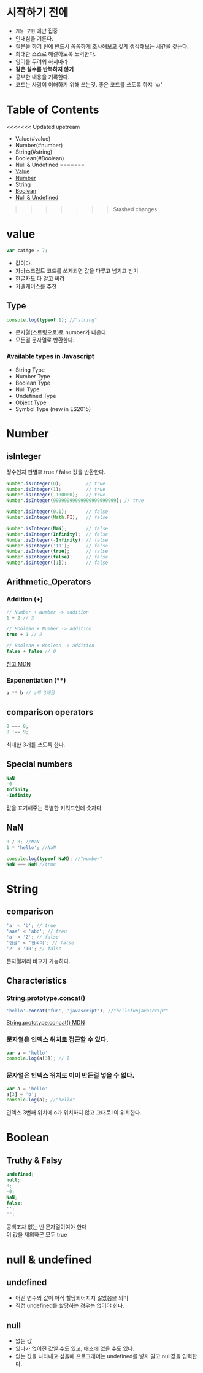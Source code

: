 # 시작하기 전에

* `기능 구현` 에만 집중
* 인내심을 기른다.
* 질문을 하기 전에 반드시 꼼꼼하게 조사해보고 깊게 생각해보는 시간을 갖는다.
* 최대한 스스로 해결하도록 노력한다.
* 영어를 두려워 하지마라
* **같은 실수를 반복하지 않기**
* 공부한 내용을 기록한다.
* 코드는 사람이 이해하기 위해 쓰는것. 좋은 코드를 쓰도록 하쟈 'ㅁ'

# Table of Contents

<<<<<<< Updated upstream
* Value(#value)
* Number(#number)
* String(#string)
* Boolean(#Boolean)
* Null & Undefined
=======
* [Value](#value)
* [Number](#number)
* [String](#string)
* [Boolean](#Boolean)
* [Null & Undefined](null--undefined)
>>>>>>> Stashed changes

# value

```js
var catAge = 7;
```

* 값이다.
* 자바스크립트 코드를 쓰게되면 값을 다루고 넘기고 받기
* 한글자도 다 알고 써라
* 카멜케이스를 추천

## Type

```js
console.log(typeof 1); //"string"
```
* 문자열(스트링으로)로 number가 나온다.
* 모든걸 문자열로 반환한다.

### Available types in Javascript

* String Type
* Number Type
* Boolean Type
* Null Type
* Undefined Type
* Object Type
* Symbol Type (new in ES2015)


# Number

## isInteger

정수인지 판별후 true / false 값을 반환한다.
```js
Number.isInteger(0);         // true
Number.isInteger(1);         // true
Number.isInteger(-100000);   // true
Number.isInteger(99999999999999999999999); // true

Number.isInteger(0.1);       // false
Number.isInteger(Math.PI);   // false

Number.isInteger(NaN);       // false
Number.isInteger(Infinity);  // false
Number.isInteger(-Infinity); // false
Number.isInteger('10');      // false
Number.isInteger(true);      // false
Number.isInteger(false);     // false
Number.isInteger([1]);       // false
```

## Arithmetic_Operators

### Addition (+)

```js
// Number + Number -> addition
1 + 2 // 3

// Boolean + Number -> addition
true + 1 // 2

// Boolean + Boolean -> addition
false + false // 0
```
[참고 MDN](https://developer.mozilla.org/en-US/docs/Web/JavaScript/Reference/Operators/Arithmetic_Operators)

### Exponentiation (**)

```js
a ** b // a의 3제곱 
```

## comparison operators

```js
8 === 8;
8 !== 9;
```
최대한 3개를 쓰도록 한다.

## Special numbers

```js
NaN
-0
Infinity
-Infinity
```
값을 표기해주는 특별한 키워드인데 숫자다.


## NaN

```js
0 / 0; //NaN
1 * 'hello'; //NaN 

console.log(typeof NaN); //"number"
NaN === NaN //true
```

# String

## comparison

```js
'a' < 'b'; // true
'aaa' < 'abc'; // treu
'a' < 'Z'; // false
'한글' < '한국어'; // false
'2' < '10'; // false
```
문자열끼리 비교가 가능하다.

## Characteristics

### String​.prototype​.concat()

```js
'hello'.concat('fun', 'javascript'); //"hellofunjavascript"
```
[String​.prototype​.concat() MDN](https://developer.mozilla.org/ko/docs/Web/JavaScript/Reference/Global_Objects/String/concat)

### 문자열은 인덱스 위치로 접근할 수 있다.

```js
var a = 'hello'
console.log(a[3]); // l
```

### 문자열은 인덱스 위치로 이미 만든걸 넣을 수 없다.

```js
var a = 'hello'
a[3] = 'o';
console.log(a); //"hello"
```
인덱스 3번째 위치에 o가 위치하지 않고 그대로 l이 위치한다.



# Boolean

## Truthy & Falsy

```js
undefined;
null;
0;
-0;
NaN;
false;
'';
"";
```
공백조차 없는 빈 문자열이여야 한다<br>
이 값을 제외하곤 모두 true

# null & undefined

## undefined 

* 어떤 변수의 값이 아직 할당되어지지 않았음을 의미
* 직접 undefined를 할당하는 경우는 없어야 한다.


## null

* 없는 값 
* 있다가 없어진 값일 수도 있고, 애초에 없을 수도 있다.
* 없는 값을 나타내고 싶을때 프로그래머는 undefined를 넣지 말고 null값을 입력한다. 


